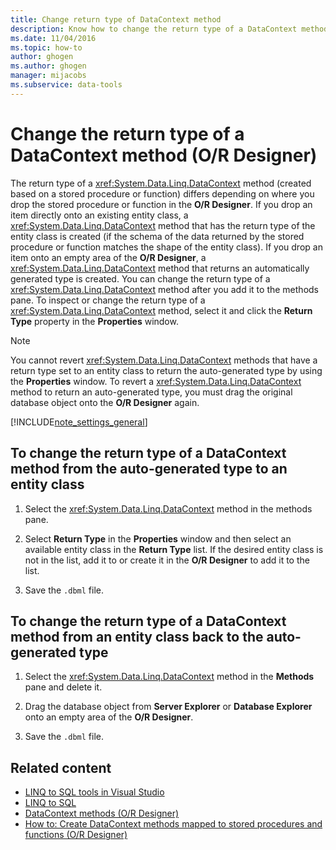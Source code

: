 ```yaml
---
title: Change return type of DataContext method
description: Know how to change the return type of a DataContext method when you drop a stored procedure or function in the Object Relational Designer (O/R Designer).
ms.date: 11/04/2016
ms.topic: how-to
author: ghogen
ms.author: ghogen
manager: mijacobs
ms.subservice: data-tools
---
```

# Change the return type of a DataContext method (O/R Designer)

The return type of a <xref:System.Data.Linq.DataContext> method (created based on a stored procedure or function) differs depending on where you drop the stored procedure or function in the **O/R Designer**. If you drop an item directly onto an existing entity class, a <xref:System.Data.Linq.DataContext> method that has the return type of the entity class is created (if the schema of the data returned by the stored procedure or function matches the shape of the entity class). If you drop an item onto an empty area of the **O/R Designer**, a <xref:System.Data.Linq.DataContext> method that returns an automatically generated type is created. You can change the return type of a <xref:System.Data.Linq.DataContext> method after you add it to the methods pane. To inspect or change the return type of a <xref:System.Data.Linq.DataContext> method, select it and click the **Return Type** property in the **Properties** window.

> [!NOTE]
> You cannot revert <xref:System.Data.Linq.DataContext> methods that have a return type set to an entity class to return the auto-generated type by using the **Properties** window. To revert a <xref:System.Data.Linq.DataContext> method to return an auto-generated type, you must drag the original database object onto the **O/R Designer** again.

[!INCLUDE[note_settings_general](../data-tools/includes/note_settings_general_md.md)]

## To change the return type of a DataContext method from the auto-generated type to an entity class

1. Select the <xref:System.Data.Linq.DataContext> method in the methods pane.

2. Select **Return Type** in the **Properties** window and then select an available entity class in the **Return Type** list. If the desired entity class is not in the list, add it to or create it in the **O/R Designer** to add it to the list.

3. Save the `.dbml` file.

## To change the return type of a DataContext method from an entity class back to the auto-generated type

1. Select the <xref:System.Data.Linq.DataContext> method in the **Methods** pane and delete it.

2. Drag the database object from **Server Explorer** or **Database Explorer** onto an empty area of the **O/R Designer**.

3. Save the `.dbml` file.

## Related content

- [LINQ to SQL tools in Visual Studio](../data-tools/linq-to-sql-tools-in-visual-studio2.md)
- [LINQ to SQL](/dotnet/framework/data/adonet/sql/linq/index)
- [DataContext methods (O/R Designer)](../data-tools/datacontext-methods-o-r-designer.md)
- [How to: Create DataContext methods mapped to stored procedures and functions (O/R Designer)](../data-tools/how-to-create-datacontext-methods-mapped-to-stored-procedures-and-functions-o-r-designer.md)

